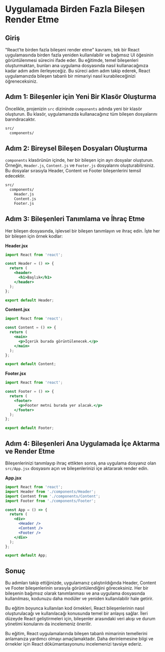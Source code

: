 #  Uygulamada Birden Fazla Bileşen Render Etme 

## Giriş

"React'te birden fazla bileşeni render etme" kavramı, tek bir React uygulamasında birden fazla yeniden kullanılabilir ve bağımsız UI öğesinin görüntülenmesi sürecini ifade eder. Bu eğitimde, temel bileşenleri oluşturmaktan, bunları ana uygulama dosyasında nasıl kullanacağınıza kadar adım adım ilerleyeceğiz. Bu süreci adım adım takip ederek, React uygulamanızda bileşen tabanlı bir mimariyi nasıl kurabileceğinizi öğreneceksiniz.

## Adım 1: Bileşenler için Yeni Bir Klasör Oluşturma

Öncelikle, projenizin `src` dizininde `components` adında yeni bir klasör oluşturun. Bu klasör, uygulamanızda kullanacağınız tüm bileşen dosyalarını barındıracaktır.

```bash
src/
  components/
```

## Adım 2: Bireysel Bileşen Dosyaları Oluşturma

`components` klasörünün içinde, her bir bileşen için ayrı dosyalar oluşturun. Örneğin, `Header.js`, `Content.js` ve `Footer.js` dosyalarını oluşturabilirsiniz. Bu dosyalar sırasıyla Header, Content ve Footer bileşenlerini temsil edecektir.

```bash
src/
  components/
    Header.js
    Content.js
    Footer.js
```

## Adım 3: Bileşenleri Tanımlama ve İhraç Etme

Her bileşen dosyasında, işlevsel bir bileşen tanımlayın ve ihraç edin. İşte her bir bileşen için örnek kodlar:

**Header.jsx**

```jsx
import React from 'react';

const Header = () => {
  return (
    <header>
      <h1>Başlık</h1>
    </header>
  );
};

export default Header;
```

**Content.jsx**

```jsx
import React from 'react';

const Content = () => {
  return (
    <main>
      <p>İçerik burada görüntülenecek.</p>
    </main>
  );
};

export default Content;
```

**Footer.jsx**

```jsx
import React from 'react';

const Footer = () => {
  return (
    <footer>
      <p>Footer metni burada yer alacak.</p>
    </footer>
  );
};

export default Footer;
```

## Adım 4: Bileşenleri Ana Uygulamada İçe Aktarma ve Render Etme

Bileşenlerinizi tanımlayıp ihraç ettikten sonra, ana uygulama dosyanız olan `src/App.jsx` dosyasını açın ve bileşenlerinizi içe aktararak render edin.

**App.jsx**

```jsx
import React from 'react';
import Header from './components/Header';
import Content from './components/Content';
import Footer from './components/Footer';

const App = () => {
  return (
    <div>
      <Header />
      <Content />
      <Footer />
    </div>
  );
};

export default App;
```

## Sonuç

Bu adımları takip ettiğinizde, uygulamanız çalıştırıldığında Header, Content ve Footer bileşenlerinin sırasıyla görüntülendiğini göreceksiniz. Her bir bileşenin bağımsız olarak tanımlanması ve ana uygulama dosyasında kullanılması, kodunuzu daha modüler ve yeniden kullanılabilir hale getirir.

Bu eğitim boyunca kullanılan kod örnekleri, React bileşenlerinin nasıl oluşturulacağı ve kullanılacağı konusunda temel bir anlayış sağlar. İleri düzeyde React geliştirmeleri için, bileşenler arasındaki veri akışı ve durum yönetimi konularını da incelemeniz önerilir.

Bu eğitim, React uygulamalarında bileşen tabanlı mimarinin temellerini anlamanıza yardımcı olmayı amaçlamaktadır. Daha derinlemesine bilgi ve örnekler için React dökümantasyonunu incelemenizi tavsiye ederiz.
